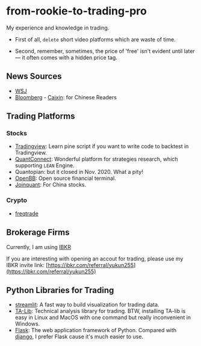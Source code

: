 # from-rookie-to-trading-pro
My experience and knowledge in trading.

- First of all, `delete` short video platforms which are waste of time.

- Second, remember, sometimes, the price of 'free' isn't evident until later — it often comes with a hidden price tag.

## News Sources
- [WSJ](https://www.wsj.com/)
- [Bloomberg](https://www.bloomberg.com/) - [Caixin](https://www.caixin.com/): for Chinese Readers


## Trading Platforms
### Stocks
- [Tradingview](https://www.tradingview.com/): Learn pine script if you want to write code to backtest in Tradingview.
- [QuantConnect](https://www.quantconnect.com): Wonderful platform for strategies research, which supporting `LEAN` Engine.
- Quantopian: but it closed in Nov. 2020. What a pity!
- [OpenBB](https://github.com/OpenBB-finance/OpenBBTerminal): Open source financial terminal.
- [Joinquant](https://www.joinquant.com/): For China stocks.
### Crypto
- [freqtrade](https://www.freqtrade.io/en/stable/)


## Brokerage Firms
Currently, I am using [IBKR](https://www.interactivebrokers.com/en/home.php)

If you are interesting with opening an accout for trading, please use my IBKR invite link:  [https://ibkr.com/referral/yukun255](https://ibkr.com/referral/yukun255)

## Python Libraries for Trading 
- [streamlit](https://github.com/streamlit/streamlit): A fast way to build visualization for trading data.
- [TA-Lib](https://github.com/TA-Lib/ta-lib): Technical analysis library for trading. BTW, installing TA-lib is easy in Linux and MacOS with one command but really inconvenient in Windows.
- [Flask](https://github.com/pallets/flask): The web application framework of Python. Compared with [django](https://github.com/django/django), I prefer Flask cause it's much easier to use.